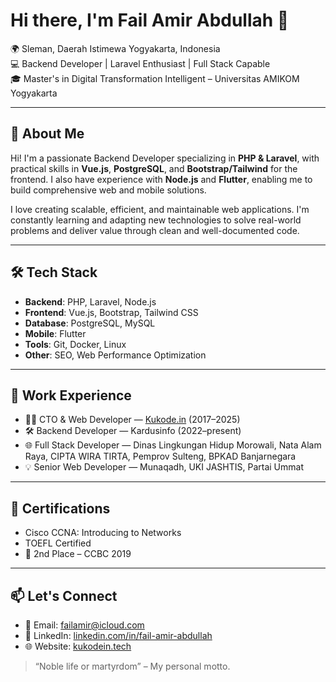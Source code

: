 # Hi there, I'm Fail Amir Abdullah 👋

🌍 Sleman, Daerah Istimewa Yogyakarta, Indonesia  
💻 Backend Developer | Laravel Enthusiast | Full Stack Capable  
🎓 Master's in Digital Transformation Intelligent – Universitas AMIKOM Yogyakarta  

---

## 🚀 About Me

Hi! I'm a passionate Backend Developer specializing in **PHP & Laravel**, with practical skills in **Vue.js**, **PostgreSQL**, and **Bootstrap/Tailwind** for the frontend. I also have experience with **Node.js** and **Flutter**, enabling me to build comprehensive web and mobile solutions.

I love creating scalable, efficient, and maintainable web applications. I'm constantly learning and adapting new technologies to solve real-world problems and deliver value through clean and well-documented code.

---

## 🛠️ Tech Stack

- **Backend**: PHP, Laravel, Node.js  
- **Frontend**: Vue.js, Bootstrap, Tailwind CSS  
- **Database**: PostgreSQL, MySQL  
- **Mobile**: Flutter  
- **Tools**: Git, Docker, Linux  
- **Other**: SEO, Web Performance Optimization  

---

## 💼 Work Experience

- 🧑‍💻 CTO & Web Developer — [Kukode.in](https://kukodein.tech/) (2017–2025)  
- 🛠️ Backend Developer — Kardusinfo (2022–present)  
- 🌐 Full Stack Developer — Dinas Lingkungan Hidup Morowali, Nata Alam Raya, CIPTA WIRA TIRTA, Pemprov Sulteng, BPKAD Banjarnegara  
- 💡 Senior Web Developer — Munaqadh, UKI JASHTIS, Partai Ummat  

---

## 📜 Certifications

- Cisco CCNA: Introducing to Networks  
- TOEFL Certified  
- 🥈 2nd Place – CCBC 2019  

---

## 📫 Let's Connect

- 📧 Email: [failamir@icloud.com](mailto:failamir@icloud.com)  
- 🔗 LinkedIn: [linkedin.com/in/fail-amir-abdullah](https://www.linkedin.com/in/fail-amir-abdullah)  
- 🌐 Website: [kukodein.tech](https://kukodein.tech/)  

> “Noble life or martyrdom” – My personal motto.
